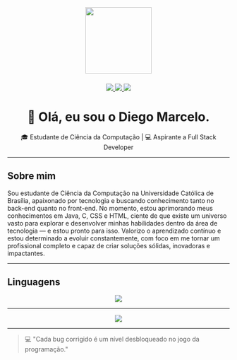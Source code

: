<div align="center">
  <img height="150" src="https://media.giphy.com/media/M9gbBd9nbDrOTu1Mqx/giphy.gif"  />
</div>

###

<p align="center">
  <a href="https://br.linkedin.com/in/diegomarcelo" target="_blank">
    <img src="https://img.shields.io/badge/-LinkedIn-0077B5?style=for-the-badge&logo=Linkedin&logoColor=white" />
  </a>
  <a href="https://instagram.com/azzul_" target="_blank">
    <img src="https://img.shields.io/badge/-Instagram-E4405F?style=for-the-badge&logo=Instagram&logoColor=white" />
  </a>
  <a href="mailto:diegoomarcelo@gmail">
    <img src="https://img.shields.io/badge/-Gmail-%23333?style=for-the-badge&logo=gmail&logoColor=white" />
  </a>
</p>

###

<h1 align="center">👋 Olá, eu sou o Diego Marcelo.</h1>

<p align="center">
  🎓 Estudante de Ciência da Computação | 💻 Aspirante a Full Stack Developer  
</p>

---

## Sobre mim
Sou estudante de Ciência da Computação na Universidade Católica de Brasília, apaixonado por tecnologia e buscando conhecimento tanto no back-end quanto no front-end. No momento, estou aprimorando meus conhecimentos em Java, C, CSS e HTML, ciente de que existe um universo vasto para explorar e desenvolver minhas habilidades dentro da área de tecnologia — e estou pronto para isso. Valorizo o aprendizado contínuo e estou determinado a evoluir constantemente, com foco em me tornar um profissional completo e capaz de criar soluções sólidas, inovadoras e impactantes.

---

## Linguagens
<div align="center">
  <img src="https://skillicons.dev/icons?i=c,java,html,css" />
</div>

---

<div align="center">
 <img src="https://media3.giphy.com/media/v1.Y2lkPTc5MGI3NjExNnprZGg0d2cxNWxrOG1mZjNhbDB6Z24xZ3AwMGo3YnB4d2J0amlpbSZlcD12MV9pbnRlcm5hbF9naWZfYnlfaWQmY3Q9Zw/d9QiBcfzg64Io/giphy.gif"/>
</div>

---

> 💻 "Cada bug corrigido é um nível desbloqueado no jogo da programação."
